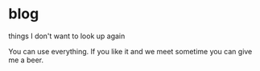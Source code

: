 blog
====

things I don't want to look up again

You can use everything. If you like it and we meet sometime you can give me a beer.
